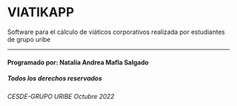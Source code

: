 # VIATIKAPP
Software para el cálculo de viáticos corporativos realizada por estudiantes de grupo uribe 

***
#### Programado por: Natalia Andrea Mafla Salgado
##### Todos los derechos reservados 
###### CESDE-GRUPO URIBE Octubre 2022
